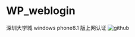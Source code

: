 # WP_weblogin
深圳大学城 windows phone8.1 版上网认证
![github](https://github.com/burkun/WebBlog/blob/master/images/wp8%20info.png "wp8info")
